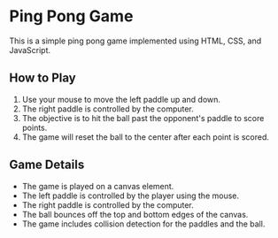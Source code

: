 # Ping Pong Game

This is a simple ping pong game implemented using HTML, CSS, and JavaScript.

## How to Play

1. Use your mouse to move the left paddle up and down.
2. The right paddle is controlled by the computer.
3. The objective is to hit the ball past the opponent's paddle to score points.
4. The game will reset the ball to the center after each point is scored.

## Game Details

- The game is played on a canvas element.
- The left paddle is controlled by the player using the mouse.
- The right paddle is controlled by the computer.
- The ball bounces off the top and bottom edges of the canvas.
- The game includes collision detection for the paddles and the ball.
